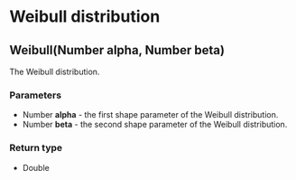 Weibull distribution
====================
Weibull(Number **alpha**, Number **beta**)
------------------------------------------

The Weibull distribution.

### Parameters

- Number **alpha** - the first shape parameter of the Weibull distribution.
- Number **beta** - the second shape parameter of the Weibull distribution.

### Return type

- Double



